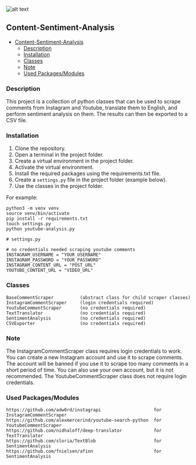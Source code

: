 
![alt text](https://github.com//ibrahimceyisakar/Content-Sentiment-Analysis/blob/main/SentimentAnalysis-1.pngraw=true)

<!-- /code_chunk_output -->


## Content-Sentiment-Analysis
<!-- code_chunk_output -->

- [Content-Sentiment-Analysis](#content-sentiment-analysis)
  - [Description](#description)
  - [Installation](#installation)
  - [Classes](#classes)
  - [Note](#note)
  - [Used Packages/Modules](#used-packagesmodules)
### Description

This project is a collection of python classes that can be used to scrape comments from Instagram and Youtube, translate them to English, and perform sentiment analysis on them. The results can then be exported to a CSV file.
    
### Installation
  1. Clone the repository.
  2. Open a terminal in the project folder.
  3. Create a virtual environment in the project folder.
  4. Activate the virtual environment.
  5. Install the required packages using the requirements.txt file.
  6. Create a ```settings.py``` file in the project folder (example below).
  7. Use the classes in the project folder.


For example:
```
python3 -m venv venv
source venv/bin/activate
pip install -r requirements.txt
touch settings.py
python youtube-analysis.py
```

```
# settings.py

# no credentials needed scraping youtube comments 
INSTAGRAM_USERNAME = "YOUR_USERNAME"
INSTAGRAM_PASSWORD = "YOUR_PASSWORD"
INSTAGRAM_CONTENT_URL = "POST_URL"
YOUTUBE_CONTENT_URL = "VIDEO_URL"
```

### Classes
    BaseCommentScraper          (abstract class for child scraper classes)      
    InstagramCommentScraper     (login credentials required)
    YoutubeCommentScraper       (no credentials required)
    TextTranslator              (no credentials required)    
    SentimentAnalysis           (no credentials required)
    CSVExporter                 (no credentials required)
    
### Note
The InstagramCommentScraper class requires login credentials to work. You can create a new Instagram account and use it to scrape comments. The account will be banned if you use it to scrape too many comments in a short period of time. You can also use your own account, but it is not recommended. The YoutubeCommentScraper class does not require login credentials.


### Used Packages/Modules
    https://github.com/adw0rd/instagrapi                    for InstagramCommentScraper 
    https://github.com/alexmercerind/youtube-search-python  for YoutubeCommentScraper   
    https://github.com/nidhaloff/deep-translator            for TextTranslator              
    https://github.com/sloria/TextBlob                      for SentimentAnalysis       
    https://github.com/fnielsen/afinn                       for SentimentAnalysis       


